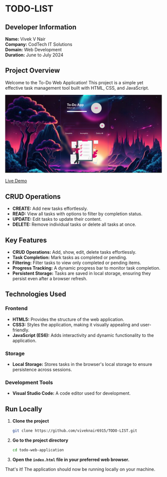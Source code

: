 # TODO-LIST

## Developer Information
**Name:** Vivek V Nair  
**Company:** CodTech IT Solutions  
**Domain:** Web Development  
**Duration:** June to July 2024  

## Project Overview
Welcome to the To-Do Web Application! This project is a simple yet effective task management tool built with HTML, CSS, and JavaScript.

![Project Image](screenshot.jpeg)

[Live Demo]([https://to-do-web-application-eight.vercel.app/](https://todo-list-alpha-pied.vercel.app/))

## CRUD Operations
- **CREATE:** Add new tasks effortlessly.
- **READ:** View all tasks with options to filter by completion status.
- **UPDATE:** Edit tasks to update their content.
- **DELETE:** Remove individual tasks or delete all tasks at once.

## Key Features
- **CRUD Operations:** Add, show, edit, delete tasks effortlessly.
- **Task Completion:** Mark tasks as completed or pending.
- **Filtering:** Filter tasks to view only completed or pending items.
- **Progress Tracking:** A dynamic progress bar to monitor task completion.
- **Persistent Storage:** Tasks are saved in local storage, ensuring they persist even after a browser refresh.

## Technologies Used

### Frontend
- **HTML5:** Provides the structure of the web application.
- **CSS3:** Styles the application, making it visually appealing and user-friendly.
- **JavaScript (ES6):** Adds interactivity and dynamic functionality to the application.

### Storage
- **Local Storage:** Stores tasks in the browser's local storage to ensure persistence across sessions.

### Development Tools
- **Visual Studio Code:** A code editor used for development.

## Run Locally
1. **Clone the project**
    ```sh
    git clone https://github.com/viveknair6915/TODO-LIST.git
    ```
2. **Go to the project directory**
    ```sh
    cd todo-web-application
    ```
3. **Open the `index.html` file in your preferred web browser.**

That's it! The application should now be running locally on your machine.
